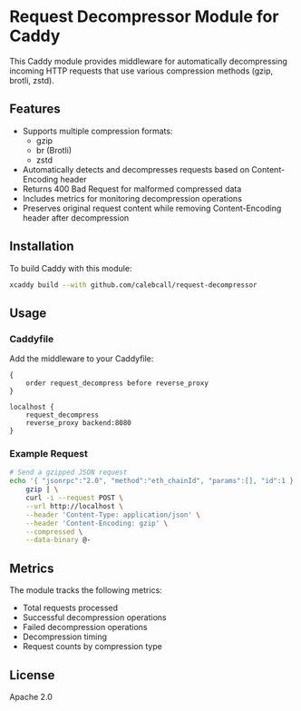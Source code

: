 # Request Decompressor Module for Caddy

This Caddy module provides middleware for automatically decompressing incoming HTTP requests that use various compression methods (gzip, brotli, zstd).

## Features

- Supports multiple compression formats:
  - gzip
  - br (Brotli)
  - zstd
- Automatically detects and decompresses requests based on Content-Encoding header
- Returns 400 Bad Request for malformed compressed data
- Includes metrics for monitoring decompression operations
- Preserves original request content while removing Content-Encoding header after decompression

## Installation

To build Caddy with this module:

```bash
xcaddy build --with github.com/calebcall/request-decompressor
```

## Usage

### Caddyfile

Add the middleware to your Caddyfile:

```caddyfile
{
    order request_decompress before reverse_proxy
}

localhost {
    request_decompress
    reverse_proxy backend:8080
}
```

### Example Request

```bash
# Send a gzipped JSON request
echo '{ "jsonrpc":"2.0", "method":"eth_chainId", "params":[], "id":1 }' | \
    gzip | \
    curl -i --request POST \
    --url http://localhost \
    --header 'Content-Type: application/json' \
    --header 'Content-Encoding: gzip' \
    --compressed \
    --data-binary @-
```

## Metrics

The module tracks the following metrics:

- Total requests processed
- Successful decompression operations
- Failed decompression operations
- Decompression timing
- Request counts by compression type

## License

Apache 2.0
